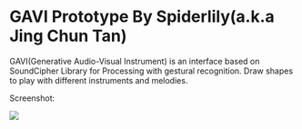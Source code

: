 GAVI Prototype 
By Spiderlily(a.k.a Jing Chun Tan)
==============

GAVI(Generative Audio-Visual Instrument) is an interface based on SoundCipher Library for Processing with gestural recognition. 
Draw shapes to play with different instruments and melodies.

Screenshot:

<img src=http://i.imgur.com/aaXIZ47.png>
